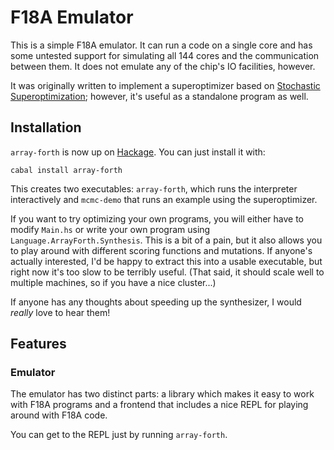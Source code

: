 # F18A Emulator

This is a simple F18A emulator. It can run a code on a single core and has some untested support for simulating all 144 cores and the communication between them. It does not emulate any of the chip's IO facilities, however.

It was originally written to implement a superoptimizer based on [Stochastic Superoptimization][1]; however, it's useful as a standalone program as well.

[1]: https://cs.stanford.edu/people/sharmar/pubs/asplos291-schkufza.pdf

## Installation

`array-forth` is now up on [Hackage](http://hackage.haskell.org/package/array-forth). You can just install it with:

    cabal install array-forth
    
This creates two executables: `array-forth`, which runs the interpreter interactively and `mcmc-demo` that runs an example using the superoptimizer. 

If you want to try optimizing your own programs, you will either have to modify `Main.hs` or write your own program using `Language.ArrayForth.Synthesis`. This is a bit of a pain, but it also allows you to play around with different scoring functions and mutations. If anyone's actually interested, I'd be happy to extract this into a usable executable, but right now it's too slow to be terribly useful. (That said, it should scale well to multiple machines, so if you have a nice cluster...)

If anyone has any thoughts about speeding up the synthesizer, I would *really* love to hear them!

## Features

### Emulator

The emulator has two distinct parts: a library which makes it easy to work with F18A programs and a frontend that includes a nice REPL for playing around with F18A code.

You can get to the REPL just by running `array-forth`. 
